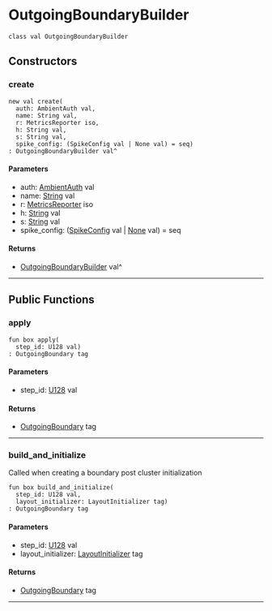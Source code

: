 # OutgoingBoundaryBuilder

```pony
class val OutgoingBoundaryBuilder
```

## Constructors

### create

```pony
new val create(
  auth: AmbientAuth val,
  name: String val,
  r: MetricsReporter iso,
  h: String val,
  s: String val,
  spike_config: (SpikeConfig val | None val) = seq)
: OutgoingBoundaryBuilder val^
```
#### Parameters

*   auth: [AmbientAuth](builtin-AmbientAuth) val
*   name: [String](builtin-String) val
*   r: [MetricsReporter](wallaroo-core-metrics-MetricsReporter) iso
*   h: [String](builtin-String) val
*   s: [String](builtin-String) val
*   spike_config: ([SpikeConfig](wallaroo-ent-spike-SpikeConfig) val | [None](builtin-None) val) = seq

#### Returns

* [OutgoingBoundaryBuilder](wallaroo-core-boundary-OutgoingBoundaryBuilder) val^

---

## Public Functions

### apply

```pony
fun box apply(
  step_id: U128 val)
: OutgoingBoundary tag
```
#### Parameters

*   step_id: [U128](builtin-U128) val

#### Returns

* [OutgoingBoundary](wallaroo-core-boundary-OutgoingBoundary) tag

---

### build_and_initialize

Called when creating a boundary post cluster initialization


```pony
fun box build_and_initialize(
  step_id: U128 val,
  layout_initializer: LayoutInitializer tag)
: OutgoingBoundary tag
```
#### Parameters

*   step_id: [U128](builtin-U128) val
*   layout_initializer: [LayoutInitializer](wallaroo-core-initialization-LayoutInitializer) tag

#### Returns

* [OutgoingBoundary](wallaroo-core-boundary-OutgoingBoundary) tag

---

